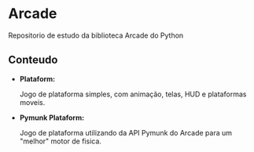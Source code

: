 # Arcade

 Repositorio de estudo da biblioteca Arcade do Python

## Conteudo

- **Plataform:**
  
    Jogo de plataforma simples, com animação, telas, HUD e plataformas moveis.

- **Pymunk Plataform:**

    Jogo de plataforma utilizando da API Pymunk do Arcade para um "melhor" motor de fisica.

